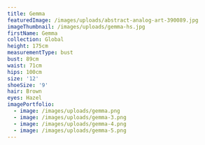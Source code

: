```yaml
---
title: Gemma
featuredImage: /images/uploads/abstract-analog-art-390089.jpg
imageThumbnail: /images/uploads/gemma-hs.jpg
firstName: Gemma
collection: Global
height: 175cm
measurementType: bust
bust: 89cm
waist: 71cm
hips: 100cm
size: '12'
shoeSize: '9'
hair: Brown
eyes: Hazel
imagePortfolio:
  - image: /images/uploads/gemma.png
  - image: /images/uploads/gemma-3.png
  - image: /images/uploads/gemma-4.png
  - image: /images/uploads/gemma-5.png
---
```


